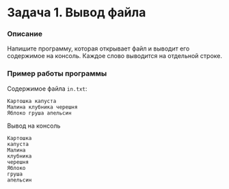 # Задача 1. Вывод файла

### Описание
Напишите программу, которая открывает файл и выводит его содержимое на консоль. Каждое слово выводится на отдельной строке.

### Пример работы программы
Содержимое файла `in.txt`:
```
Картошка капуста
Малина клубника черешня
Яблоко груша апельсин
```
Вывод на консоль
```
Картошка
капуста
Малина
клубника
черешня
Яблоко
груша
апельсин
```

